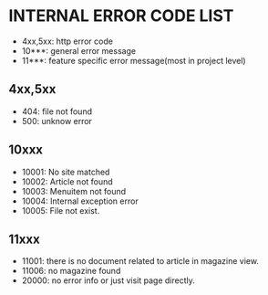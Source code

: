 INTERNAL ERROR CODE LIST
===============

- 4xx,5xx: http error code
- 10***: general error message
- 11***: feature specific error message(most in project level)

4xx,5xx
--------
- 404: file not found
- 500: unknow error


10xxx
-------------
- 10001: No site matched
- 10002: Article not found
- 10003: Menuitem not found
- 10004: Internal exception error
- 10005: File not exist.


11xxx
------------
- 11001: there is no document related to article in magazine view.
- 11006: no magazine found		
- 20000: no error info or just visit page directly.
